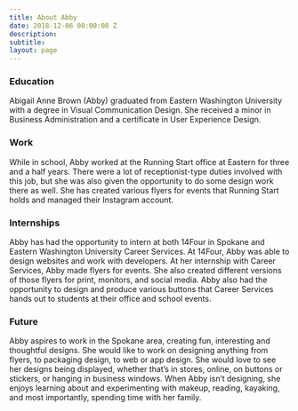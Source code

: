 ```yaml
---
title: About Abby
date: 2018-12-06 00:00:00 Z
description: 
subtitle: 
layout: page
---
```


### Education

Abigail Anne Brown (Abby) graduated from Eastern Washington University with a degree in Visual Communication Design. She received a minor in Business Administration and a certificate in User Experience Design. 

### Work

While in school, Abby worked at the Running Start office at Eastern for three and a half years. There were a lot of receptionist-type duties involved with this job, but she was also given the opportunity to do some design work there as well. She has created various flyers for events that Running Start holds and managed their Instagram account. 

### Internships

Abby has had the opportunity to intern at both 14Four in Spokane and Eastern Washington University Career Services. At 14Four, Abby was able to design websites and work with developers. At her internship with Career Services, Abby made flyers for events. She also created different versions of those flyers for print, monitors, and social media. Abby also had the opportunity to design and produce various buttons that Career Services hands out to students at their office and school events. 

### Future

Abby aspires to work in the Spokane area, creating fun, interesting and thoughtful designs. She would like to work on designing anything from flyers, to packaging design, to web or app design. She would love to see her designs being displayed, whether that’s in stores, online, on buttons or stickers, or hanging in business windows. When Abby isn’t designing, she enjoys learning about and experimenting with makeup, reading, kayaking, and most importantly, spending time with her family. 